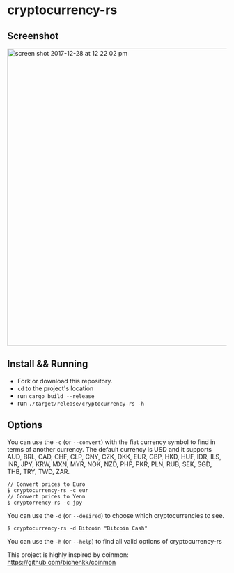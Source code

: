 # cryptocurrency-rs

## Screenshot
<img width="682" alt="screen shot 2017-12-28 at 12 22 02 pm" src="https://user-images.githubusercontent.com/2859122/34409421-07aa0a36-ebca-11e7-80e6-6c50d63e960a.png">


## Install && Running
- Fork or download this repository.
- `cd` to the project's location
- run `cargo build --release`
- run `./target/release/cryptocurrency-rs -h`

## Options
You can use the `-c` (or `--convert`) with the fiat currency symbol to find in terms of another currency.
The default currency is USD and it supports AUD, BRL, CAD, CHF, CLP, CNY, CZK, DKK, EUR, GBP, HKD, HUF, IDR, ILS, INR, JPY, KRW, MXN, MYR, NOK, NZD, PHP, PKR, PLN, RUB, SEK, SGD, THB, TRY, TWD, ZAR.

```
// Convert prices to Euro
$ cryptocurrency-rs -c eur
// Convert prices to Yenn
$ cryptorrency-rs -c jpy
```

You can use the `-d` (or `--desired`) to choose which cryptocurrencies to see.
```
$ cryptocurrency-rs -d Bitcoin "Bitcoin Cash"
```

You can use the `-h` (or `--help`) to find all valid options of cryptocurrency-rs


This project is highly inspired by coinmon: https://github.com/bichenkk/coinmon
